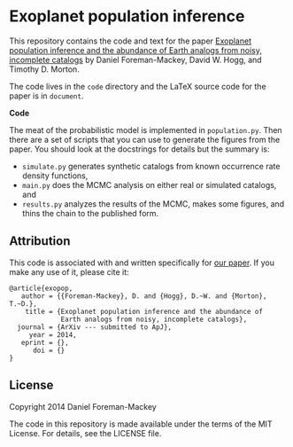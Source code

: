 Exoplanet population inference
==============================

This repository contains the code and text for the paper [Exoplanet population
inference and the abundance of Earth analogs from noisy, incomplete catalogs]()
by Daniel Foreman-Mackey, David W. Hogg, and Timothy D. Morton.

The code lives in the `code` directory and the LaTeX source code for the paper
is in `document`.

**Code**

The meat of the probabilistic model is implemented in `population.py`. Then
there are a set of scripts that you can use to generate the figures from the
paper. You should look at the docstrings for details but the summary is:

* `simulate.py` generates synthetic catalogs from known occurrence rate
  density functions,
* `main.py` does the MCMC analysis on either real or simulated catalogs, and
* `results.py` analyzes the results of the MCMC, makes some figures, and thins
  the chain to the published form.

Attribution
-----------

This code is associated with and written specifically for [our paper](). If you
make any use of it, please cite it:

```
@article{exopop,
   author = {{Foreman-Mackey}, D. and {Hogg}, D.~W. and {Morton}, T.~D.},
    title = {Exoplanet population inference and the abundance of
             Earth analogs from noisy, incomplete catalogs},
  journal = {ArXiv --- submitted to ApJ},
     year = 2014,
   eprint = {},
      doi = {}
}
```

License
-------

Copyright 2014 Daniel Foreman-Mackey

The code in this repository is made available under the terms of the MIT
License. For details, see the LICENSE file.
